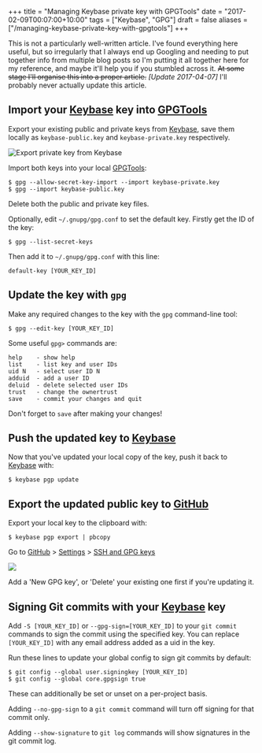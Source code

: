 +++
title = "Managing Keybase private key with GPGTools"
date = "2017-02-09T00:07:00+10:00"
tags = ["Keybase", "GPG"]
draft = false
aliases = ["/managing-keybase-private-key-with-gpgtools"]
+++

This is not a particularly well-written article. I've found everything here useful, but so irregularly that I always end up Googling and needing to put together info from multiple blog posts so I'm putting it all together here for my reference, and maybe it'll help you if you stumbled across it. ~~At some stage I'll organise this into a proper article.~~ _[Update 2017-04-07]_ I'll probably never actually update this article.

## Import your [Keybase][] key into [GPGTools][]

Export your existing public and private keys from [Keybase][], save them locally as `keybase-public.key` and `keybase-private.key` respectively.

![Export private key from Keybase](/images/2017/02/Screen-Shot-2017-02-08-at-11.23.16-pm.png)

Import both keys into your local [GPGTools][]:

```none
$ gpg --allow-secret-key-import --import keybase-private.key
$ gpg --import keybase-public.key
```

Delete both the public and private key files.

Optionally, edit `~/.gnupg/gpg.conf` to set the default key. Firstly get the ID of the key:

```none
$ gpg --list-secret-keys
```

Then add it to `~/.gnupg/gpg.conf` with this line:

```none
default-key [YOUR_KEY_ID]
```


## Update the key with `gpg`

Make any required changes to the key with the `gpg` command-line tool:

```none
$ gpg --edit-key [YOUR_KEY_ID]
```

Some useful `gpg>` commands are:

```none
help    - show help
list    - list key and user IDs
uid N   - select user ID N
adduid  - add a user ID
deluid  - delete selected user IDs
trust   - change the ownertrust
save    - commit your changes and quit
```

Don't forget to `save` after making your changes!


## Push the updated key to [Keybase][]

Now that you've updated your local copy of the key, push it back to [Keybase][] with:

```none
$ keybase pgp update
```


## Export the updated public key to [GitHub][]

Export your local key to the clipboard with:

```none
$ keybase pgp export | pbcopy
```

Go to [GitHub][] > [Settings](https://github.com/settings/profile) > [SSH and GPG keys](https://github.com/settings/keys)

![](/images/2017/02/Screen-Shot-2017-02-08-at-11.52.57-pm.jpg)

Add a 'New GPG key', or 'Delete' your existing one first if you're updating it.


## Signing Git commits with your [Keybase][] key

Add `-S [YOUR_KEY_ID]` or `--gpg-sign=[YOUR_KEY_ID]` to your `git commit` commands to sign the commit using the specified key. You can replace `[YOUR_KEY_ID]` with any email address added as a uid in the key.

Run these lines to update your global config to sign git commits by default:

```none
$ git config --global user.signingkey [YOUR_KEY_ID]
$ git config --global core.gpgsign true
```

These can additionally be set or unset on a per-project basis.

Adding `--no-gpg-sign` to a `git commit` command will turn off signing for that commit only.

Adding `--show-signature` to `git log` commands will show signatures in the git commit log.

[keybase]: https://keybase.io/ "Keybase"
[gpgtools]: https://gpgtools.org/ "GPGTools"
[github]: https://github.com/ "GitHub"
